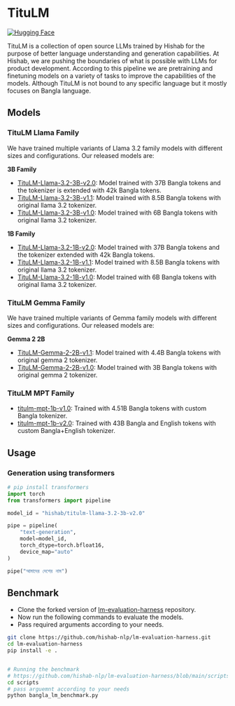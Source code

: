 # TituLM
[![Hugging Face](https://img.shields.io/badge/🤗%20Hugging%20Face-TituLM-blue)](https://huggingface.co/hishab)


TituLM is a collection of open source LLMs trained by Hishab for the purpose of better language understanding and generation capabilities. At Hishab, we are pushing the boundaries of what is possible with LLMs for product development. According to this pipeline we are pretraining and finetuning models on a variety of tasks to improve the capabilities of the models. Although TituLM is not bound to any specific language but it mostly focuses on Bangla language.

## Models

### TituLM Llama Family
We have trained multiple variants of Llama 3.2 family models with different sizes and configurations. Our released models are:

__3B Family__
- [TituLM-Llama-3.2-3B-v2.0](https://huggingface.co/hishab/titulm-llama-3.2-3b-v2.0): Model trained with 37B Bangla tokens and the tokenizer is extended with 42k Bangla tokens.
- [TituLM-Llama-3.2-3B-v1.1](https://huggingface.co/hishab/titulm-llama-3.2-3b-v1.1): Model trained with 8.5B Bangla tokens with original llama 3.2 tokenizer.
- [TituLM-Llama-3.2-3B-v1.0](https://huggingface.co/hishab/titulm-llama-3.2-3b-v1.0): Model trained with 6B Bangla tokens with original llama 3.2 tokenizer.

__1B Family__
- [TituLM-Llama-3.2-1B-v2.0](https://huggingface.co/hishab/titulm-llama-3.2-1b-v2.0): Model trained with 37B Bangla tokens and the tokenizer extended with 42k Bangla tokens.
- [TituLM-Llama-3.2-1B-v1.1](https://huggingface.co/hishab/titulm-llama-3.2-1b-v1.1): Model trained with 8.5B Bangla tokens with original llama 3.2 tokenizer.
- [TituLM-Llama-3.2-1B-v1.0](https://huggingface.co/hishab/titulm-llama-3.2-1b-v1.0): Model trained with 6B Bangla tokens with original llama 3.2 tokenizer.

### TituLM Gemma Family
We have trained multiple variants of Gemma family models with different sizes and configurations. Our released models are:

__Gemma 2 2B__
- [TituLM-Gemma-2-2B-v1.1](https://huggingface.co/hishab/titulm-gemma-2-2b-v1.1): Model trained with 4.4B Bangla tokens with original gemma 2 tokenizer.
- [TituLM-Gemma-2-2B-v1.0](https://huggingface.co/hishab/titulm-gemma-2-2b-v1.0): Model trained with 3B Bangla tokens with original gemma 2 tokenizer.

### TituLM MPT Family
- [titulm-mpt-1b-v1.0](https://huggingface.co/hishab/titulm-mpt-1b-v1.0): Trained with 4.51B Bangla tokens with custom Bangla tokenizer.
- [titulm-mpt-1b-v2.0](https://huggingface.co/hishab/titulm-mpt-1b-v2.0): Trained with 43B Bangla and English tokens with custom Bangla+English tokenizer.

## Usage
### Generation using transformers

```python
# pip install transformers
import torch
from transformers import pipeline

model_id = "hishab/titulm-llama-3.2-3b-v2.0"

pipe = pipeline(
    "text-generation", 
    model=model_id, 
    torch_dtype=torch.bfloat16, 
    device_map="auto"
)

pipe("আমাদের দেশের নাম")
```

## Benchmark
- Clone the forked version of [lm-evaluation-harness](https://github.com/hishab-nlp/lm-evaluation-harness) repository.
- Now run the following commands to evaluate the models.
- Pass required arguments according to your needs.

```bash
git clone https://github.com/hishab-nlp/lm-evaluation-harness.git
cd lm-evaluation-harness
pip install -e .


# Running the benchmark
# https://github.com/hishab-nlp/lm-evaluation-harness/blob/main/scripts/bangla_lm_benchmark.py
cd scripts
# pass arguemnt according to your needs
python bangla_lm_benchmark.py

```